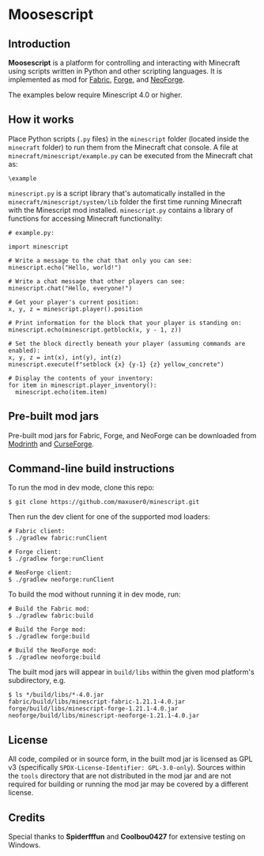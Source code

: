 # Moosescript

## Introduction

**Moosescript** is a platform for controlling and interacting with Minecraft using scripts written in
Python and other scripting languages. It is implemented as mod for [Fabric](https://fabricmc.net/),
[Forge](https://files.minecraftforge.net/net/minecraftforge/forge/), and
[NeoForge](https://neoforged.net/).

The examples below require Minescript 4.0 or higher.

## How it works

Place Python scripts (`.py` files) in the `minescript` folder (located inside the `minecraft`
folder) to run them from the Minecraft chat console. A file at `minecraft/minescript/example.py`
can be executed from the Minecraft chat as:

```
\example
```

`minescript.py` is a script library that's automatically installed in the
`minecraft/minescript/system/lib` folder the first time running Minecraft with the Minescript mod
installed. `minescript.py` contains a library of functions for accessing Minecraft functionality:

```
# example.py:

import minescript

# Write a message to the chat that only you can see:
minescript.echo("Hello, world!")

# Write a chat message that other players can see:
minescript.chat("Hello, everyone!")

# Get your player's current position:
x, y, z = minescript.player().position

# Print information for the block that your player is standing on:
minescript.echo(minescript.getblock(x, y - 1, z))

# Set the block directly beneath your player (assuming commands are enabled):
x, y, z = int(x), int(y), int(z)
minescript.execute(f"setblock {x} {y-1} {z} yellow_concrete")

# Display the contents of your inventory:
for item in minescript.player_inventory():
  minescript.echo(item.item)
```

## Pre-built mod jars

Pre-built mod jars for Fabric, Forge, and NeoForge can be downloaded from
[Modrinth](https://modrinth.com/mod/minescript/versions) and
[CurseForge](https://www.curseforge.com/minecraft/mc-mods/minescript/files).

## Command-line build instructions

To run the mod in dev mode, clone this repo:

```
$ git clone https://github.com/maxuser0/minescript.git
```

Then run the dev client for one of the supported mod loaders:

```
# Fabric client:
$ ./gradlew fabric:runClient

# Forge client:
$ ./gradlew forge:runClient

# NeoForge client:
$ ./gradlew neoforge:runClient
```

To build the mod without running it in dev mode, run:

```
# Build the Fabric mod:
$ ./gradlew fabric:build

# Build the Forge mod:
$ ./gradlew forge:build

# Build the NeoForge mod:
$ ./gradlew neoforge:build
```

The built mod jars will appear in `build/libs` within the given mod platform's subdirectory, e.g.

```
$ ls */build/libs/*-4.0.jar
fabric/build/libs/minescript-fabric-1.21.1-4.0.jar
forge/build/libs/minescript-forge-1.21.1-4.0.jar
neoforge/build/libs/minescript-neoforge-1.21.1-4.0.jar
```

## License

All code, compiled or in source form, in the built mod jar is licensed as GPL
v3 (specifically `SPDX-License-Identifier: GPL-3.0-only`). Sources within the
`tools` directory that are not distributed in the mod jar and are not required
for building or running the mod jar may be covered by a different license.

## Credits

Special thanks to **Spiderfffun** and **Coolbou0427** for extensive testing on Windows.

